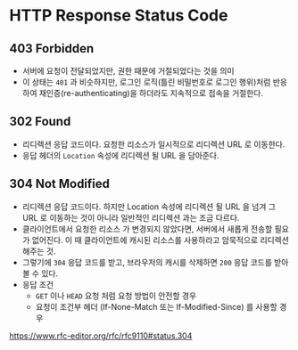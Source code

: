 # HTTP Response Status Code

## 403 Forbidden

- 서버에 요청이 전달되었지만, 권한 때문에 거절되었다는 것을 의미
- 이 상태는 `401` 과 비슷하지만, 로그인 로직(틀린 비밀번호로 로그인 행위)처럼 반응하여 재인증(re-authenticating)을 하더라도 지속적으로 접속을 거절한다.

## 302 Found

- 리디렉션 응답 코드이다. 요청한 리소스가 일시적으로 리디렉션 URL 로 이동한다.
- 응답 헤더의 `Location` 속성에 리디렉션 될 URL 을 담아준다.

## 304 Not Modified

- 리디렉션 응답 코드이다. 하지만 Location 속성에 리디렉션 될 URL 을 넘겨 그 URL 로 이동하는 것이 아니라 일반적인 리디렉션 과는 조금 다르다.
- 클라이언트에서 요청한 리소스 가 변경되지 않았다면, 서버에서 새롭게 전송할 필요가 없어진다. 이 때 클라이언트에 캐시된 리소스를 사용하라고 암묵적으로 리디렉션 해주는 것.
- 그렇기에 `304` 응답 코드를 받고, 브라우저의 캐시를 삭제하면 `200` 응답 코드를 받아 볼 수 있다.
- 응답 조건
  - `GET` 이나 `HEAD` 요청 처럼 요청 방법이 안전할 경우
  - 요청이 조건부 헤더 (If-None-Match 또는 If-Modified-Since) 를 사용할 경우

https://www.rfc-editor.org/rfc/rfc9110#status.304
